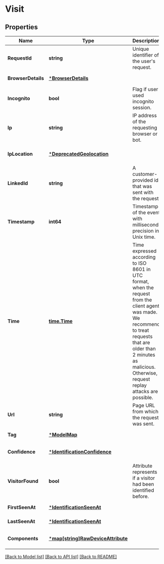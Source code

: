 # Visit

## Properties
Name | Type | Description | Notes
------------ | ------------- | ------------- | -------------
**RequestId** | **string** | Unique identifier of the user's request. | [default to null]
**BrowserDetails** | [***BrowserDetails**](BrowserDetails.md) |  | [default to null]
**Incognito** | **bool** | Flag if user used incognito session. | [default to null]
**Ip** | **string** | IP address of the requesting browser or bot. | [default to null]
**IpLocation** | [***DeprecatedGeolocation**](DeprecatedGeolocation.md) |  | [optional] [default to null]
**LinkedId** | **string** | A customer-provided id that was sent with the request. | [optional] [default to null]
**Timestamp** | **int64** | Timestamp of the event with millisecond precision in Unix time. | [default to null]
**Time** | [**time.Time**](time.Time.md) | Time expressed according to ISO 8601 in UTC format, when the request from the client agent was made. We recommend to treat requests that are older than 2 minutes as malicious. Otherwise, request replay attacks are possible. | [default to null]
**Url** | **string** | Page URL from which the request was sent. | [default to null]
**Tag** | [***ModelMap**](map.md) |  | [default to null]
**Confidence** | [***IdentificationConfidence**](IdentificationConfidence.md) |  | [optional] [default to null]
**VisitorFound** | **bool** | Attribute represents if a visitor had been identified before. | [default to null]
**FirstSeenAt** | [***IdentificationSeenAt**](IdentificationSeenAt.md) |  | [default to null]
**LastSeenAt** | [***IdentificationSeenAt**](IdentificationSeenAt.md) |  | [default to null]
**Components** | [***map[string]RawDeviceAttribute**](map.md) |  | [optional] [default to null]

[[Back to Model list]](../README.md#documentation-for-models) [[Back to API list]](../README.md#documentation-for-api-endpoints) [[Back to README]](../README.md)

